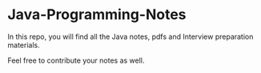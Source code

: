 # Java-Programming-Notes
In this repo, you will find all the Java notes, pdfs and Interview preparation materials.

Feel free to contribute your notes as well.
